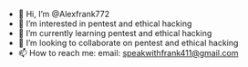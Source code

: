 - 👋 Hi, I’m @Alexfrank772
- 👀 I’m interested in pentest and ethical hacking
- 🌱 I’m currently learning pentest and ethical hacking
- 💞️ I’m looking to collaborate on pentest and ethical hacking
- 📫 How to reach me: email: speakwithfrank411@gmail.com

<!---
Alexfrank772/Alexfrank772 is a ✨ special ✨ repository because its `README.md` (this file) appears on your GitHub profile.
You can click the Preview link to take a look at your changes.
--->

